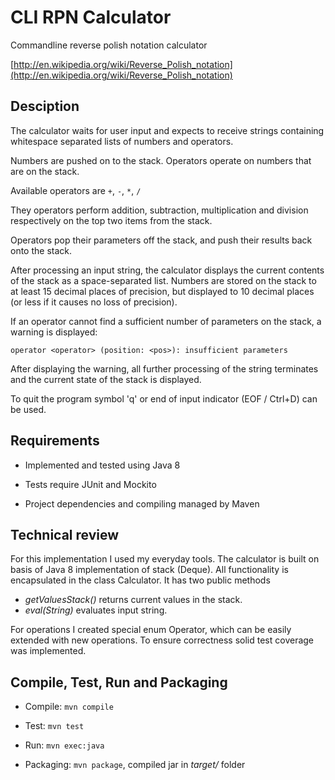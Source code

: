# CLI RPN Calculator

Commandline reverse polish notation calculator

[http://en.wikipedia.org/wiki/Reverse_Polish_notation](http://en.wikipedia.org/wiki/Reverse_Polish_notation)

## Desciption

The calculator waits for user input and expects to receive strings containing whitespace
separated lists of numbers and operators.
 
Numbers are pushed on to the stack.  Operators operate on numbers that are on the stack.
 
Available operators are `+`, `-`, `*`, `/`

They operators perform addition, subtraction, multiplication and division respectively on the top two items from the stack. 
 
Operators pop their parameters off the stack, and push their results back onto the stack.
  
After processing an input string, the calculator displays the current contents of the stack as a space-separated list. Numbers are stored on the stack to at least 15 decimal places of precision, but displayed to 10 decimal places (or less if it causes no loss of precision).
 
If an operator cannot find a sufficient number of parameters on the stack, a warning is displayed:
 
`operator <operator> (position: <pos>): insufficient parameters`

After displaying the warning, all further processing of the string terminates and the current state of the stack is displayed.

To quit the program symbol 'q' or end of input indicator  (EOF / Ctrl+D) can be used. 

## Requirements

- Implemented and tested using Java 8

- Tests require JUnit and Mockito

- Project dependencies and compiling managed by Maven

## Technical review

For this implementation I used my everyday tools.
The calculator is built on basis of Java 8 implementation of stack (Deque). All functionality is encapsulated in the class Calculator. It has two public methods
 - *getValuesStack()*  returns current values in the stack.
 - *eval(String)* evaluates input string. 
 
 For operations I created special enum Operator, which can be easily extended with new operations.
 To ensure correctness solid test coverage was implemented.

## Compile, Test, Run and Packaging

- Compile: `mvn compile`

- Test: `mvn test`

- Run: `mvn exec:java`

- Packaging: `mvn package`, compiled jar in *target/* folder